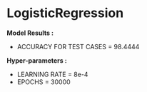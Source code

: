 # LogisticRegression

**Model Results :**
* ACCURACY FOR TEST CASES = 98.4444

**Hyper-parameters :**
* LEARNING RATE = 8e-4
* EPOCHS        = 30000
